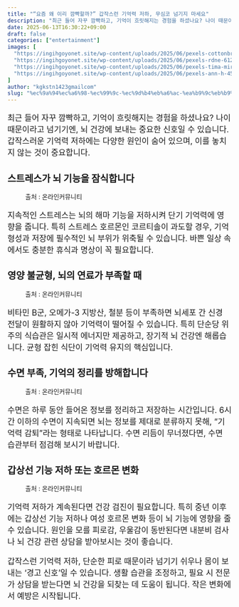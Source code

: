 ```yaml
---
title: "“요즘 왜 이리 깜빡할까?” 갑작스런 기억력 저하, 무심코 넘기지 마세요"
description: "최근 들어 자꾸 깜빡하고, 기억이 흐릿해지는 경험을 하셨나요? 나이 때문이라고 넘기기엔, 뇌 건강에 보내는 중요한 신호일 수 있습니다. 갑작스러운 기억력 저하에는 다양한 원인이 숨어 있으며, 이를 놓치지 않는 것이 중요합니다."
date: 2025-06-13T16:30:22+09:00
draft: false
categories: ["entertainment"]
images: [
  "https://ingihgoyonet.site/wp-content/uploads/2025/06/pexels-cottonbro-7418077-1024x683.jpg"
  "https://ingihgoyonet.site/wp-content/uploads/2025/06/pexels-rdne-6129042-1024x683.jpg"
  "https://ingihgoyonet.site/wp-content/uploads/2025/06/pexels-tima-miroshnichenko-6010927-1-1024x683.jpg"
  "https://ingihgoyonet.site/wp-content/uploads/2025/06/pexels-ann-h-45017-7429566-683x1024.jpg"
]
author: "kgkstn1423gmailcom"
slug: "%ec%9a%94%ec%a6%98-%ec%99%9c-%ec%9d%b4%eb%a6%ac-%ea%b9%9c%eb%b9%a1%ed%95%a0%ea%b9%8c-%ea%b0%91%ec%9e%91%ec%8a%a4%eb%9f%b0-%ea%b8%b0%ec%96%b5%eb%a0%a5-%ec%a0%80%ed%95%98-%eb%ac%b4"
---
```


<p style="font-size:18px">최근 들어 자꾸 깜빡하고, 기억이 흐릿해지는 경험을 하셨나요? 나이 때문이라고 넘기기엔, 뇌 건강에 보내는 중요한 신호일 수 있습니다. 갑작스러운 기억력 저하에는 다양한 원인이 숨어 있으며, 이를 놓치지 않는 것이 중요합니다.</p> <h2 >스트레스가 뇌 기능을 잠식합니다</h2> <figure ><img src="https://ingihgoyonet.site/wp-content/uploads/2025/06/pexels-cottonbro-7418077-1024x683.jpg" alt="" style="aspect-ratio:16/9;object-fit:cover"/><figcaption >출처 : 온라인커뮤니티</figcaption></figure> <p style="font-size:18px">지속적인 스트레스는 뇌의 해마 기능을 저하시켜 단기 기억력에 영향을 줍니다. 특히 스트레스 호르몬인 코르티솔이 과도할 경우, 기억 형성과 저장에 필수적인 뇌 부위가 위축될 수 있습니다. 바쁜 일상 속에서도 충분한 휴식과 명상이 꼭 필요합니다.</p> <h2 >영양 불균형, 뇌의 연료가 부족할 때</h2> <figure ><img src="https://ingihgoyonet.site/wp-content/uploads/2025/06/pexels-rdne-6129042-1024x683.jpg" alt="" style="aspect-ratio:16/9;object-fit:cover"/><figcaption >출처 : 온라인커뮤니티</figcaption></figure> <p style="font-size:18px">비타민 B군, 오메가-3 지방산, 철분 등이 부족하면 뇌세포 간 신경 전달이 원활하지 않아 기억력이 떨어질 수 있습니다. 특히 단순당 위주의 식습관은 일시적 에너지만 제공하고, 장기적 뇌 건강엔 해롭습니다. 균형 잡힌 식단이 기억력 유지의 핵심입니다.</p> <h2 >수면 부족, 기억의 정리를 방해합니다</h2> <figure ><img src="https://ingihgoyonet.site/wp-content/uploads/2025/06/pexels-tima-miroshnichenko-6010927-1-1024x683.jpg" alt="" style="aspect-ratio:16/9;object-fit:cover"/><figcaption >출처 : 온라인커뮤니티</figcaption></figure> <p style="font-size:18px">수면은 하루 동안 들어온 정보를 정리하고 저장하는 시간입니다. 6시간 이하의 수면이 지속되면 뇌는 정보를 제대로 분류하지 못해, “기억력 감퇴”라는 형태로 나타납니다. 수면 리듬이 무너졌다면, 수면 습관부터 점검해 보시기 바랍니다.</p> <h2 >갑상선 기능 저하 또는 호르몬 변화</h2> <figure ><img src="https://ingihgoyonet.site/wp-content/uploads/2025/06/pexels-ann-h-45017-7429566-683x1024.jpg" alt="" style="aspect-ratio:16/9;object-fit:cover"/><figcaption >출처 : 온라인커뮤니티</figcaption></figure> <p style="font-size:18px">기억력 저하가 계속된다면 건강 검진이 필요합니다. 특히 중년 이후에는 갑상선 기능 저하나 여성 호르몬 변화 등이 뇌 기능에 영향을 줄 수 있습니다. 원인을 모를 피로감, 우울감이 동반된다면 내분비 검사나 뇌 건강 관련 상담을 받아보시는 것이 좋습니다.</p> <p style="font-size:18px">갑작스런 기억력 저하, 단순한 피로 때문이라 넘기기 쉬우나 몸이 보내는 ‘경고 신호’일 수 있습니다. 생활 습관을 조정하고, 필요 시 전문가 상담을 받는다면 뇌 건강을 되찾는 데 도움이 됩니다. 작은 변화에서 예방은 시작됩니다.</p>